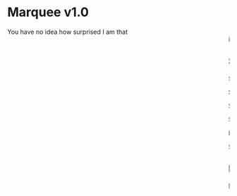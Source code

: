 # Marquee v1.0

You have no idea how surprised I am that <marquee> is still supported. I was ready to write a JS and CSS wrapper to reintroduce the tag but upon opening my dev browsers there it was, scrolling away happily. I guess that's saved me a day of coding…

## Set Up Dev Environment

$npm install

$bower install

$grunt build

$grunt watch

I use python's SimpleHTTPServer for most front-end projects which you can use by navigating to the folder holding your index and typing:

$python -m SimpleHTTPServer

## License
MIT
